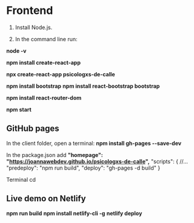 # Frontend

1. Install Node.js.

2. In the command line run:

**node -v**

**npm install create-react-app**

**npx create-react-app psicologxs-de-calle**

**npm install bootstrap**
**npm install react-bootstrap bootstrap**

**npm install react-router-dom**

**npm start**

## GitHub pages

In the client folder, open a terminal:
**npm install gh-pages --save-dev**

In the package.json add
**"homepage": "https://joannawebdev.github.io/psicologxs-de-calle",**
"scripts": {
//...
"predeploy": "npm run build",
"deploy": "gh-pages -d build"
}

Terminal cd

## Live demo on Netlify 
**npm run build**
**npm install netlify-cli -g**
**netlify deploy**